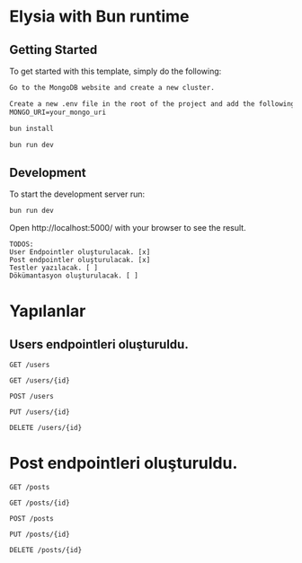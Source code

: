 # Elysia with Bun runtime

## Getting Started

To get started with this template, simply do the following:

```md
Go to the MongoDB website and create a new cluster.

Create a new .env file in the root of the project and add the following:
MONGO_URI=your_mongo_uri

bun install

bun run dev
```

## Development

To start the development server run:

```bash
bun run dev
```

Open http://localhost:5000/ with your browser to see the result.

```
TODOS:
User Endpointler oluşturulacak. [x]
Post endpointler oluşturulacak. [x]
Testler yazılacak. [ ]
Dökümantasyon oluşturulacak. [ ]
```

# Yapılanlar

## Users endpointleri oluşturuldu.

```
GET /users
```

```
GET /users/{id}
```

```
POST /users
```

```
PUT /users/{id}
```

```
DELETE /users/{id}
```


# Post endpointleri oluşturuldu.

```
GET /posts
```

```
GET /posts/{id}
```

```
POST /posts
```

```
PUT /posts/{id}
```

```
DELETE /posts/{id}
```
